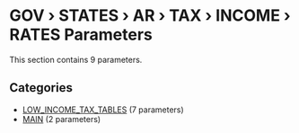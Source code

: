 # GOV › STATES › AR › TAX › INCOME › RATES Parameters

This section contains 9 parameters.

## Categories

- [LOW_INCOME_TAX_TABLES](low_income_tax_tables/index.md) (7 parameters)
- [MAIN](main/index.md) (2 parameters)
